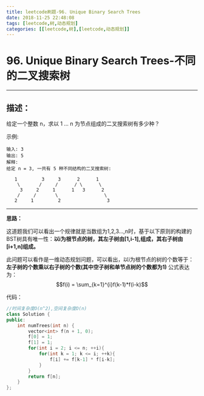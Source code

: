 ```yaml
---
title: leetcode刷题-96. Unique Binary Search Trees
date: 2018-11-25 22:48:08
tags: [leetcode,树,动态规划]
categories: [[leetcode,树],[leetcode,动态规划]]
---
```


# 96. Unique Binary Search Trees-不同的二叉搜索树

---

## 描述：

给定一个整数 n，求以 1 ... n 为节点组成的二叉搜索树有多少种？

示例:
```
输入: 3
输出: 5
解释:
给定 n = 3, 一共有 5 种不同结构的二叉搜索树:

   1         3     3      2      1
    \       /     /      / \      \
     3     2     1      1   3      2
    /     /       \                 \
   2     1         2                 3

```

---

**思路：**

这道题我们可以看出一个规律就是当数组为1,2,3...,n时，基于以下原则的构建的BST树具有唯一性：**以i为根节点的树，其左子树由[1,i-1],组成，其右子树由[i+1,n]组成。**

此问题可以看作是一维动态规划问题，可以看出，以i为根节点的树的个数等于：**左子树的个数乘以右子树的个数(其中空子树和单节点树的个数都为1)**
公式表达为：$$f(i) = \sum_{k=1}^{i}f(k-1)*f(i-k)$$

代码：

```c++
//时间复杂度O(n^2),空间复杂度O(n)
class Solution {
public:
    int numTrees(int n) {
        vector<int> f(n + 1, 0);
        f[0] = 1;
        f[1] = 1;
        for(int i = 2; i <= n; ++i){
            for(int k = 1; k <= i; ++k){
                f[i] += f[k-1] * f[i-k];
            }
        }
        return f[n];
    }
};
```

